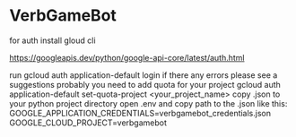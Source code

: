 # VerbGameBot

for auth
install gloud cli

https://googleapis.dev/python/google-api-core/latest/auth.html

run gcloud auth application-default login
if there any errors please see a suggestions
probably you need to add quota for your project
gcloud auth application-default set-quota-project <your_project_name>
copy .json to your python project directory
open .env and copy path to the .json like this:
GOOGLE_APPLICATION_CREDENTIALS=verbgamebot_credentials.json
GOOGLE_CLOUD_PROJECT=verbgamebot
